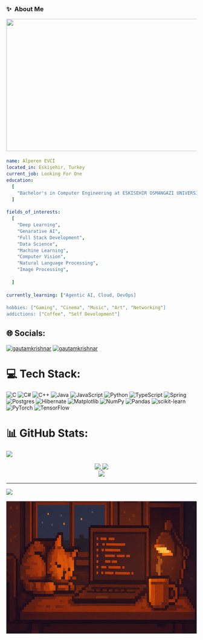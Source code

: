 ### ✨  About Me

<div align="Center" >
  <img width ="850" height="350" src="/üst_photo.png"/>
</div>

```yaml 
name: Alperen EVCİ
located_in: Eskişehir, Turkey
current_job: Looking For One
education:
  [
    "Bachelor's in Computer Engineering at ESKISEHIR OSMANGAZI UNIVERSITY",
  ]

fields_of_interests:
  [
    "Deep Learning",
    "Genarative AI",
    "Full Stack Development",
    "Data Science",
    "Machine Learning",
    "Computer Vision",
    "Natural Language Processing",
    "Image Processing",
    
  ]
  
currently_learning: ["Agentic AI, Cloud, DevOps]

hobbies: ["Gaming", "Cinema", "Music", "Art", "Networking"]
addictions: ["Coffee", "Self Development"]
```

## 🌐 Socials:
<p align="left">
<a href="https://linkedin.com/in/alperen-evci" target="blank"><img align="center" src="https://raw.githubusercontent.com/rahuldkjain/github-profile-readme-generator/master/src/images/icons/Social/linked-in-alt.svg" alt="gautamkrishnar" height="30" width="40" /></a>
<a href="https://instagram.com/evc_alperen7" target="blank"><img align="center" src="https://raw.githubusercontent.com/rahuldkjain/github-profile-readme-generator/master/src/images/icons/Social/instagram.svg" alt="gautamkrishnar" height="30" width="40" /></a>


# 💻 Tech Stack:
![C](https://img.shields.io/badge/c-%2300599C.svg?style=for-the-badge&logo=c&logoColor=white) ![C#](https://img.shields.io/badge/c%23-%23239120.svg?style=for-the-badge&logo=csharp&logoColor=white) ![C++](https://img.shields.io/badge/c++-%2300599C.svg?style=for-the-badge&logo=c%2B%2B&logoColor=white) ![Java](https://img.shields.io/badge/java-%23ED8B00.svg?style=for-the-badge&logo=openjdk&logoColor=white) ![JavaScript](https://img.shields.io/badge/javascript-%23323330.svg?style=for-the-badge&logo=javascript&logoColor=%23F7DF1E) ![Python](https://img.shields.io/badge/python-3670A0?style=for-the-badge&logo=python&logoColor=ffdd54) ![TypeScript](https://img.shields.io/badge/typescript-%23007ACC.svg?style=for-the-badge&logo=typescript&logoColor=white) ![Spring](https://img.shields.io/badge/spring-%236DB33F.svg?style=for-the-badge&logo=spring&logoColor=white) ![Postgres](https://img.shields.io/badge/postgres-%23316192.svg?style=for-the-badge&logo=postgresql&logoColor=white) ![Hibernate](https://img.shields.io/badge/Hibernate-59666C?style=for-the-badge&logo=Hibernate&logoColor=white) ![Matplotlib](https://img.shields.io/badge/Matplotlib-%23ffffff.svg?style=for-the-badge&logo=Matplotlib&logoColor=black) ![NumPy](https://img.shields.io/badge/numpy-%23013243.svg?style=for-the-badge&logo=numpy&logoColor=white) ![Pandas](https://img.shields.io/badge/pandas-%23150458.svg?style=for-the-badge&logo=pandas&logoColor=white) ![scikit-learn](https://img.shields.io/badge/scikit--learn-%23F7931E.svg?style=for-the-badge&logo=scikit-learn&logoColor=white) ![PyTorch](https://img.shields.io/badge/PyTorch-%23EE4C2C.svg?style=for-the-badge&logo=PyTorch&logoColor=white) ![TensorFlow](https://img.shields.io/badge/TensorFlow-%23FF6F00.svg?style=for-the-badge&logo=TensorFlow&logoColor=white)
# 📊 GitHub Stats:
![](https://komarev.com/ghpvc/?username=AlperenEvci&color=orange&style=for-the-badge)

<div align="Center">
  <a href="https://github.com/anuraghazra/github-readme-stats">
  <img height=200 src="https://github-readme-stats.vercel.app/api?username=AlperenEvci&show_icons=true&theme=great-gatsby&card_width=450" />
  </a>
  
  <a href="https://github.com/anuraghazra/github-readme-stats">
  <img height=200 src="https://github-readme-stats.vercel.app/api/top-langs/?username=AlperenEvci&theme=great-gatsby&layout=compact" />
  </a>
</div>
  
<div align="Center">
  <a href="https://github.com/anuraghazra/github-readme-stats">
    <img height=200 src="https://github-readme-streak-stats.herokuapp.com/?user=AlperenEvci&theme=great-gatsby&hide_border=false" />
  </a>
</div>


---
[![](https://visitcount.itsvg.in/api?id=AlperenEvci&icon=0&color=0)](https://visitcount.itsvg.in)

<div align="Center" >
  <img width ="850" height="350" src="/alt.png"/>
</div>
